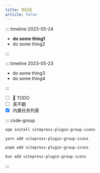 ```yaml
---
title: 測試區
article: false
---
```


::: timeline 2023-05-24

- **do some thing1**
- do some thing2

:::

::: timeline 2023-05-23

- do some thing3
- do some thing4

:::


* [ ] 🥔 TODO
* [ ] 真不戳
* [x] 内置任务列表

::: code-group

```sh [npm]
npm install vitepress-plugin-group-icons
```

```sh [yarn]
yarn add vitepress-plugin-group-icons
```

```sh [pnpm]
pnpm add vitepress-plugin-group-icons
```

```sh [bun]
bun add vitepress-plugin-group-icons
```

:::